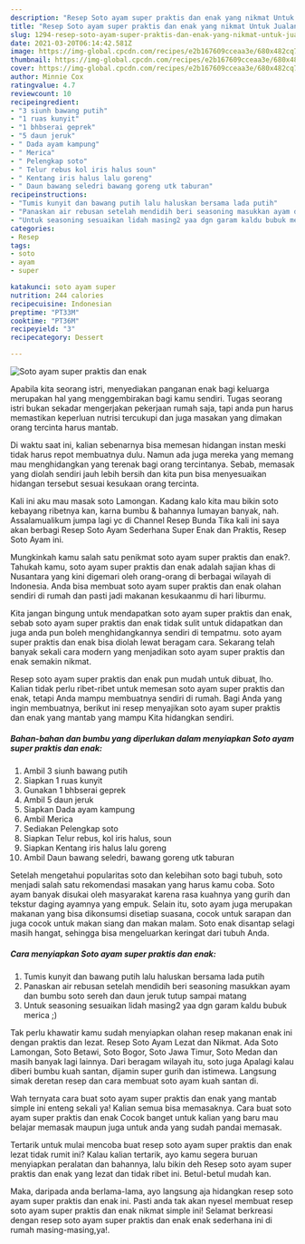 ```yaml
---
description: "Resep Soto ayam super praktis dan enak yang nikmat Untuk Jualan"
title: "Resep Soto ayam super praktis dan enak yang nikmat Untuk Jualan"
slug: 1294-resep-soto-ayam-super-praktis-dan-enak-yang-nikmat-untuk-jualan
date: 2021-03-20T06:14:42.581Z
image: https://img-global.cpcdn.com/recipes/e2b167609cceaa3e/680x482cq70/soto-ayam-super-praktis-dan-enak-foto-resep-utama.jpg
thumbnail: https://img-global.cpcdn.com/recipes/e2b167609cceaa3e/680x482cq70/soto-ayam-super-praktis-dan-enak-foto-resep-utama.jpg
cover: https://img-global.cpcdn.com/recipes/e2b167609cceaa3e/680x482cq70/soto-ayam-super-praktis-dan-enak-foto-resep-utama.jpg
author: Minnie Cox
ratingvalue: 4.7
reviewcount: 10
recipeingredient:
- "3 siunh bawang putih"
- "1 ruas kunyit"
- "1 bhbserai geprek"
- "5 daun jeruk"
- " Dada ayam kampung"
- " Merica"
- " Pelengkap soto"
- " Telur rebus kol iris halus soun"
- " Kentang iris halus lalu goreng"
- " Daun bawang seledri bawang goreng utk taburan"
recipeinstructions:
- "Tumis kunyit dan bawang putih lalu haluskan bersama lada putih"
- "Panaskan air rebusan setelah mendidih beri seasoning masukkan ayam dan bumbu soto sereh dan daun jeruk tutup sampai matang"
- "Untuk seasoning sesuaikan lidah masing2 yaa dgn garam kaldu bubuk merica ;)"
categories:
- Resep
tags:
- soto
- ayam
- super

katakunci: soto ayam super 
nutrition: 244 calories
recipecuisine: Indonesian
preptime: "PT33M"
cooktime: "PT36M"
recipeyield: "3"
recipecategory: Dessert

---
```



![Soto ayam super praktis dan enak](https://img-global.cpcdn.com/recipes/e2b167609cceaa3e/680x482cq70/soto-ayam-super-praktis-dan-enak-foto-resep-utama.jpg)

Apabila kita seorang istri, menyediakan panganan enak bagi keluarga merupakan hal yang menggembirakan bagi kamu sendiri. Tugas seorang istri bukan sekadar mengerjakan pekerjaan rumah saja, tapi anda pun harus memastikan keperluan nutrisi tercukupi dan juga masakan yang dimakan orang tercinta harus mantab.

Di waktu  saat ini, kalian sebenarnya bisa memesan hidangan instan meski tidak harus repot membuatnya dulu. Namun ada juga mereka yang memang mau menghidangkan yang terenak bagi orang tercintanya. Sebab, memasak yang diolah sendiri jauh lebih bersih dan kita pun bisa menyesuaikan hidangan tersebut sesuai kesukaan orang tercinta. 

Kali ini aku mau masak soto Lamongan. Kadang kalo kita mau bikin soto kebayang ribetnya kan, karna bumbu &amp; bahannya lumayan banyak, nah. Assalamualikum jumpa lagi yc di Channel Resep Bunda Tika kali ini saya akan berbagi Resep Soto Ayam Sederhana Super Enak dan Praktis, Resep Soto Ayam ini.

Mungkinkah kamu salah satu penikmat soto ayam super praktis dan enak?. Tahukah kamu, soto ayam super praktis dan enak adalah sajian khas di Nusantara yang kini digemari oleh orang-orang di berbagai wilayah di Indonesia. Anda bisa membuat soto ayam super praktis dan enak olahan sendiri di rumah dan pasti jadi makanan kesukaanmu di hari liburmu.

Kita jangan bingung untuk mendapatkan soto ayam super praktis dan enak, sebab soto ayam super praktis dan enak tidak sulit untuk didapatkan dan juga anda pun boleh menghidangkannya sendiri di tempatmu. soto ayam super praktis dan enak bisa diolah lewat beragam cara. Sekarang telah banyak sekali cara modern yang menjadikan soto ayam super praktis dan enak semakin nikmat.

Resep soto ayam super praktis dan enak pun mudah untuk dibuat, lho. Kalian tidak perlu ribet-ribet untuk memesan soto ayam super praktis dan enak, tetapi Anda mampu membuatnya sendiri di rumah. Bagi Anda yang ingin membuatnya, berikut ini resep menyajikan soto ayam super praktis dan enak yang mantab yang mampu Kita hidangkan sendiri.

<!--inarticleads1-->

##### Bahan-bahan dan bumbu yang diperlukan dalam menyiapkan Soto ayam super praktis dan enak:

1. Ambil 3 siunh bawang putih
1. Siapkan 1 ruas kunyit
1. Gunakan 1 bhbserai geprek
1. Ambil 5 daun jeruk
1. Siapkan  Dada ayam kampung
1. Ambil  Merica
1. Sediakan  Pelengkap soto
1. Siapkan  Telur rebus, kol iris halus, soun
1. Siapkan  Kentang iris halus lalu goreng
1. Ambil  Daun bawang seledri, bawang goreng utk taburan


Setelah mengetahui popularitas soto dan kelebihan soto bagi tubuh, soto menjadi salah satu rekomendasi masakan yang harus kamu coba. Soto ayam banyak disukai oleh masyarakat karena rasa kuahnya yang gurih dan tekstur daging ayamnya yang empuk. Selain itu, soto ayam juga merupakan makanan yang bisa dikonsumsi disetiap suasana, cocok untuk sarapan dan juga cocok untuk makan siang dan makan malam. Soto enak disantap selagi masih hangat, sehingga bisa mengeluarkan keringat dari tubuh Anda. 

<!--inarticleads2-->

##### Cara menyiapkan Soto ayam super praktis dan enak:

1. Tumis kunyit dan bawang putih lalu haluskan bersama lada putih
1. Panaskan air rebusan setelah mendidih beri seasoning masukkan ayam dan bumbu soto sereh dan daun jeruk tutup sampai matang
1. Untuk seasoning sesuaikan lidah masing2 yaa dgn garam kaldu bubuk merica ;)


Tak perlu khawatir kamu sudah menyiapkan olahan resep makanan enak ini dengan praktis dan lezat. Resep Soto Ayam Lezat dan Nikmat. Ada Soto Lamongan, Soto Betawi, Soto Bogor, Soto Jawa Timur, Soto Medan dan masih banyak lagi lainnya. Dari beragam wilayah itu, soto juga Apalagi kalau diberi bumbu kuah santan, dijamin super gurih dan istimewa. Langsung simak deretan resep dan cara membuat soto ayam kuah santan di. 

Wah ternyata cara buat soto ayam super praktis dan enak yang mantab simple ini enteng sekali ya! Kalian semua bisa memasaknya. Cara buat soto ayam super praktis dan enak Cocok banget untuk kalian yang baru mau belajar memasak maupun juga untuk anda yang sudah pandai memasak.

Tertarik untuk mulai mencoba buat resep soto ayam super praktis dan enak lezat tidak rumit ini? Kalau kalian tertarik, ayo kamu segera buruan menyiapkan peralatan dan bahannya, lalu bikin deh Resep soto ayam super praktis dan enak yang lezat dan tidak ribet ini. Betul-betul mudah kan. 

Maka, daripada anda berlama-lama, ayo langsung aja hidangkan resep soto ayam super praktis dan enak ini. Pasti anda tak akan nyesel membuat resep soto ayam super praktis dan enak nikmat simple ini! Selamat berkreasi dengan resep soto ayam super praktis dan enak enak sederhana ini di rumah masing-masing,ya!.

